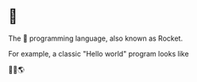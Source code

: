 # 🚀
The 🚀 programming language, also known as Rocket.

For example, a classic "Hello world" program looks like

💬👋🌎
